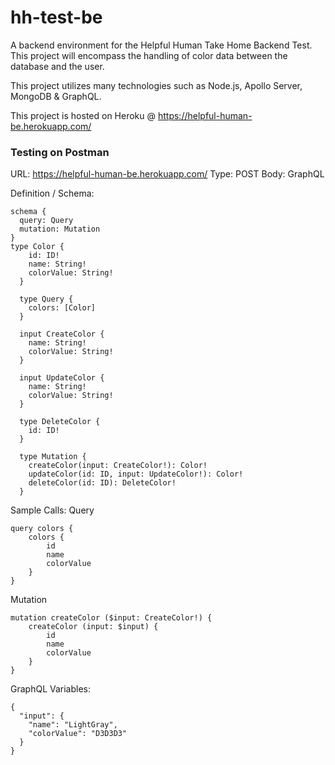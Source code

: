 # hh-test-be

A backend environment for the Helpful Human Take Home Backend Test. This project will encompass the handling of color data between the database and the user.

This project utilizes many technologies such as Node.js, Apollo Server, MongoDB & GraphQL.

This project is hosted on Heroku @ https://helpful-human-be.herokuapp.com/

### Testing on Postman

URL: https://helpful-human-be.herokuapp.com/
Type: POST
Body: GraphQL

Definition / Schema:

```
schema {
  query: Query
  mutation: Mutation
}
type Color {
    id: ID!
    name: String!
    colorValue: String!
  }

  type Query {
    colors: [Color]
  }

  input CreateColor {
    name: String!
    colorValue: String!
  }

  input UpdateColor {
    name: String!
    colorValue: String!
  }

  type DeleteColor {
    id: ID!
  }

  type Mutation {
    createColor(input: CreateColor!): Color!
    updateColor(id: ID, input: UpdateColor!): Color!
    deleteColor(id: ID): DeleteColor!
  }
```

Sample Calls:
Query

```
query colors {
    colors {
        id
        name
        colorValue
    }
}
```

Mutation

```
mutation createColor ($input: CreateColor!) {
    createColor (input: $input) {
        id
        name
        colorValue
    }
}
```

GraphQL Variables:

```
{
  "input": {
    "name": "LightGray",
    "colorValue": "D3D3D3"
  }
}
```
